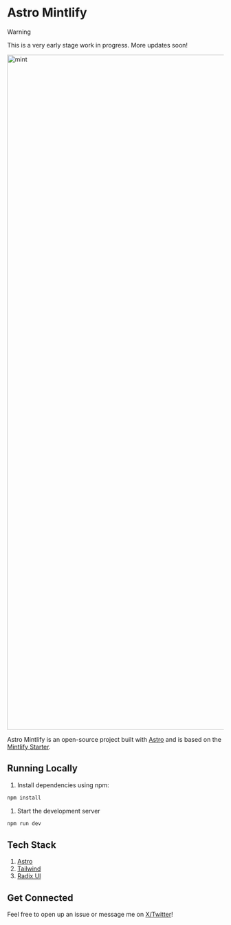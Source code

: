# Astro Mintlify

> [!Warning]
> This is a very early stage work in progress. More updates soon!

<img width="1568" alt="mint" src="https://github.com/alexwhitmore/astro-mintlify/assets/57722812/f42fd755-5df0-49c5-b15e-0d24d5ea6987">

Astro Mintlify is an open-source project built with [Astro](https://github.com/withastro/astro) and is based on the [Mintlify Starter](https://github.com/mintlify/starter).

## Running Locally

1. Install dependencies using npm:

```bash
npm install
```

1. Start the development server

```bash
npm run dev
```

## Tech Stack

1. [Astro](https://astro.build/)
2. [Tailwind](https://tailwindcss.com/)
3. [Radix UI](https://www.radix-ui.com/)

## Get Connected

Feel free to open up an issue or message me on [X/Twitter](https://x.com/theAlexWhitmore)!
